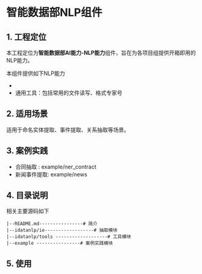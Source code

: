 # 智能数据部NLP组件

## 1. 工程定位

本工程定位为**智能数据部AI能力-NLP能力**组件，旨在为各项目组提供开箱即用的NLP能力。

本组件提供如下NLP能力

* 
* 通用工具：包括常用的文件读写、格式专家号

## 2. 适用场景

适用于命名实体提取、事件提取、关系抽取等场景。


## 3. 案例实践

* 合同抽取 : example/ner_contract
* 新闻事件提取: example/news

## 4. 目录说明

相关主要源码如下

```
|--README.md----------------# 简介
|--idatanlp/ie------------------# 抽取模块
|--idatanlp/tools -------------------# 工具模块
|--example ----------------# 案例实践模块   
```

## 5. 使用



 
